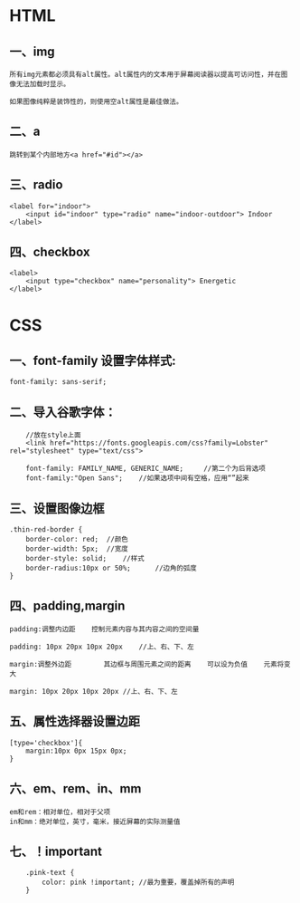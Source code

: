 # HTML

## 一、img

    所有img元素都必须具有alt属性。alt属性内的文本用于屏幕阅读器以提高可访问性，并在图像无法加载时显示。    

    如果图像纯粹是装饰性的，则使用空alt属性是最佳做法。

## 二、a

    跳转到某个内部地方<a href="#id"></a>

## 三、radio

    <label for="indoor">
        <input id="indoor" type="radio" name="indoor-outdoor"> Indoor
    </label>

## 四、checkbox

    <label>
        <input type="checkbox" name="personality"> Energetic
    </label>

# CSS

## 一、font-family 设置字体样式:

    font-family: sans-serif;

## 二、导入谷歌字体：	

    	//放在style上面
        <link href="https://fonts.googleapis.com/css?family=Lobster" rel="stylesheet" type="text/css">

        font-family: FAMILY_NAME, GENERIC_NAME;	    //第二个为后背选项
        font-family:"Open Sans";    //如果选项中间有空格，应用“”起来

## 三、设置图像边框

    .thin-red-border {
        border-color: red;	//颜色
        border-width: 5px;	//宽度
        border-style: solid;	//样式
 	 	border-radius:10px or 50%;		//边角的弧度
    }

## 四、padding,margin

    padding:调整内边距    控制元素内容与其内容之间的空间量
    
    padding: 10px 20px 10px 20px	//上、右、下、左

    margin:调整外边距        其边框与周围元素之间的距离    可以设为负值    元素将变大

    margin: 10px 20px 10px 20px	//上、右、下、左

## 五、属性选择器设置边距

    [type='checkbox']{
        margin:10px 0px 15px 0px;
    }

## 六、em、rem、in、mm

    em和rem：相对单位，相对于父项
    in和mm：绝对单位，英寸，毫米，接近屏幕的实际测量值

## 七、！important

```
    .pink-text {
        color: pink !important; //最为重要，覆盖掉所有的声明
    }
```


